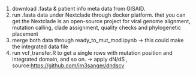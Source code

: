 1. download .fasta & patient info meta data from GISAID.
2. run .fasta data under Nextclade through docker platform. thet you can get the Nextclade is an open-source project for viral genome alignment, mutation calling, clade assignment, quality checks and phylogenetic placement
3. merge both data through ready_to_mut_mod.ipynb
   -> this could make the integrated data file
4. run vcf_transfer.R to get a single rows with mutation position and integrated domain, and so on.
   -> apply dN/dS , source:https://github.com/im3sanger/dndscv
